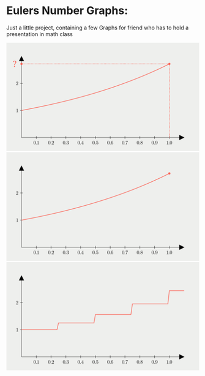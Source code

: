 # Eulers Number Graphs:
Just a little project, containing a few Graphs for friend who has to hold a presentation in math class

![](results/infInterest_LinesAtE.png)
![](results/infInterest_PointAtE.png)
![](results/4Interest.png)
